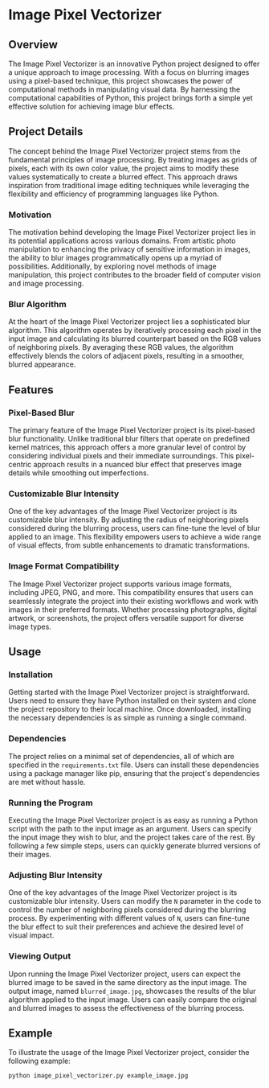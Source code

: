 # Image Pixel Vectorizer

## Overview

The Image Pixel Vectorizer is an innovative Python project designed to offer a unique approach to image processing. With a focus on blurring images using a pixel-based technique, this project showcases the power of computational methods in manipulating visual data. By harnessing the computational capabilities of Python, this project brings forth a simple yet effective solution for achieving image blur effects.

## Project Details

The concept behind the Image Pixel Vectorizer project stems from the fundamental principles of image processing. By treating images as grids of pixels, each with its own color value, the project aims to modify these values systematically to create a blurred effect. This approach draws inspiration from traditional image editing techniques while leveraging the flexibility and efficiency of programming languages like Python.

### Motivation

The motivation behind developing the Image Pixel Vectorizer project lies in its potential applications across various domains. From artistic photo manipulation to enhancing the privacy of sensitive information in images, the ability to blur images programmatically opens up a myriad of possibilities. Additionally, by exploring novel methods of image manipulation, this project contributes to the broader field of computer vision and image processing.

### Blur Algorithm

At the heart of the Image Pixel Vectorizer project lies a sophisticated blur algorithm. This algorithm operates by iteratively processing each pixel in the input image and calculating its blurred counterpart based on the RGB values of neighboring pixels. By averaging these RGB values, the algorithm effectively blends the colors of adjacent pixels, resulting in a smoother, blurred appearance.

## Features

### Pixel-Based Blur

The primary feature of the Image Pixel Vectorizer project is its pixel-based blur functionality. Unlike traditional blur filters that operate on predefined kernel matrices, this approach offers a more granular level of control by considering individual pixels and their immediate surroundings. This pixel-centric approach results in a nuanced blur effect that preserves image details while smoothing out imperfections.

### Customizable Blur Intensity

One of the key advantages of the Image Pixel Vectorizer project is its customizable blur intensity. By adjusting the radius of neighboring pixels considered during the blurring process, users can fine-tune the level of blur applied to an image. This flexibility empowers users to achieve a wide range of visual effects, from subtle enhancements to dramatic transformations.

### Image Format Compatibility

The Image Pixel Vectorizer project supports various image formats, including JPEG, PNG, and more. This compatibility ensures that users can seamlessly integrate the project into their existing workflows and work with images in their preferred formats. Whether processing photographs, digital artwork, or screenshots, the project offers versatile support for diverse image types.

## Usage

### Installation

Getting started with the Image Pixel Vectorizer project is straightforward. Users need to ensure they have Python installed on their system and clone the project repository to their local machine. Once downloaded, installing the necessary dependencies is as simple as running a single command.

### Dependencies

The project relies on a minimal set of dependencies, all of which are specified in the `requirements.txt` file. Users can install these dependencies using a package manager like pip, ensuring that the project's dependencies are met without hassle.

### Running the Program

Executing the Image Pixel Vectorizer project is as easy as running a Python script with the path to the input image as an argument. Users can specify the input image they wish to blur, and the project takes care of the rest. By following a few simple steps, users can quickly generate blurred versions of their images.

### Adjusting Blur Intensity

One of the key advantages of the Image Pixel Vectorizer project is its customizable blur intensity. Users can modify the `N` parameter in the code to control the number of neighboring pixels considered during the blurring process. By experimenting with different values of `N`, users can fine-tune the blur effect to suit their preferences and achieve the desired level of visual impact.

### Viewing Output

Upon running the Image Pixel Vectorizer project, users can expect the blurred image to be saved in the same directory as the input image. The output image, named `blurred_image.jpg`, showcases the results of the blur algorithm applied to the input image. Users can easily compare the original and blurred images to assess the effectiveness of the blurring process.

## Example

To illustrate the usage of the Image Pixel Vectorizer project, consider the following example:

```bash
python image_pixel_vectorizer.py example_image.jpg
